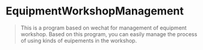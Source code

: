 # EquipmentWorkshopManagement

> This is a program based on wechat for management of equipment workshop. Based on this program, you can easily manage the process of using kinds of euipements in the workshop.
